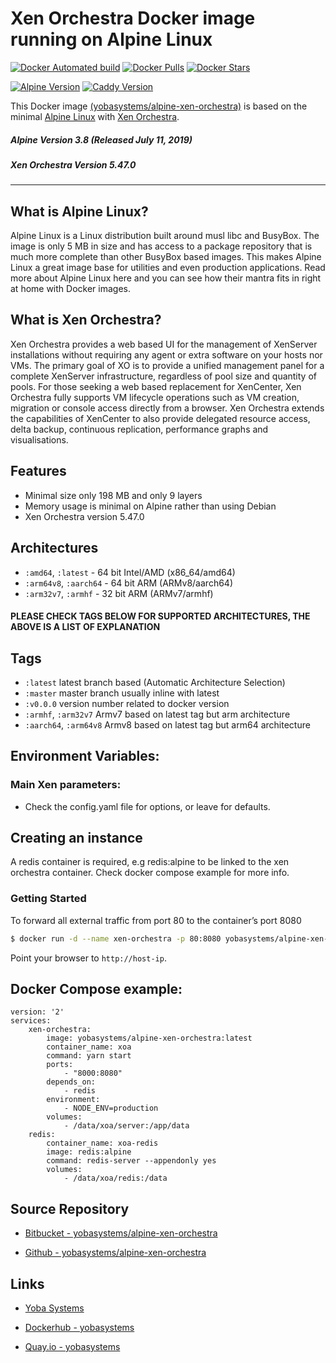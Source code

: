 # Xen Orchestra Docker image running on Alpine Linux

[![Docker Automated build](https://img.shields.io/docker/automated/yobasystems/alpine-caddy.svg?style=for-the-badge&logo=docker)](https://hub.docker.com/r/yobasystems/alpine-caddy/)
[![Docker Pulls](https://img.shields.io/docker/pulls/yobasystems/alpine-caddy.svg?style=for-the-badge&logo=docker)](https://hub.docker.com/r/yobasystems/alpine-caddy/)
[![Docker Stars](https://img.shields.io/docker/stars/yobasystems/alpine-caddy.svg?style=for-the-badge&logo=docker)](https://hub.docker.com/r/yobasystems/alpine-caddy/)

[![Alpine Version](https://img.shields.io/badge/Alpine%20version-v3.8-green.svg?style=for-the-badge)](https://alpinelinux.org/)
[![Caddy Version](https://img.shields.io/badge/XO%20version-v5.47.0-green.svg?style=for-the-badge)](https://xen-orchestra.com/)

This Docker image [(yobasystems/alpine-xen-orchestra)](https://hub.docker.com/r/yobasystems/alpine-xen-orchestra/) is based on the minimal [Alpine Linux](http://alpinelinux.org/) with [Xen Orchestra](https://xen-orchestra.com/).

##### Alpine Version 3.8 (Released July 11, 2019)
##### Xen Orchestra Version 5.47.0

----

## What is Alpine Linux?
Alpine Linux is a Linux distribution built around musl libc and BusyBox. The image is only 5 MB in size and has access to a package repository that is much more complete than other BusyBox based images. This makes Alpine Linux a great image base for utilities and even production applications. Read more about Alpine Linux here and you can see how their mantra fits in right at home with Docker images.

## What is Xen Orchestra?
Xen Orchestra provides a web based UI for the management of XenServer installations without requiring any agent or extra software on your hosts nor VMs. The primary goal of XO is to provide a unified management panel for a complete XenServer infrastructure, regardless of pool size and quantity of pools. For those seeking a web based replacement for XenCenter, Xen Orchestra fully supports VM lifecycle operations such as VM creation, migration or console access directly from a browser. Xen Orchestra extends the capabilities of XenCenter to also provide delegated resource access, delta backup, continuous replication, performance graphs and visualisations.

## Features

* Minimal size only 198 MB and only 9 layers
* Memory usage is minimal on Alpine rather than using Debian
* Xen Orchestra version 5.47.0

## Architectures

* ```:amd64```, ```:latest``` - 64 bit Intel/AMD (x86_64/amd64)
* ```:arm64v8```, ```:aarch64``` - 64 bit ARM (ARMv8/aarch64)
* ```:arm32v7```, ```:armhf``` - 32 bit ARM (ARMv7/armhf)

#### PLEASE CHECK TAGS BELOW FOR SUPPORTED ARCHITECTURES, THE ABOVE IS A LIST OF EXPLANATION

## Tags

* ```:latest``` latest branch based (Automatic Architecture Selection)
* ```:master``` master branch usually inline with latest
* ```:v0.0.0``` version number related to docker version
* ```:armhf```, ```:arm32v7``` Armv7 based on latest tag but arm architecture
* ```:aarch64```, ```:arm64v8``` Armv8 based on latest tag but arm64 architecture

## Environment Variables:

### Main Xen parameters:

* Check the config.yaml file for options, or leave for defaults.

## Creating an instance

A redis container is required, e.g redis:alpine to be linked to the xen orchestra container. Check docker compose example for more info.

### Getting Started

To forward all external traffic from port 80 to the container’s port 8080

```sh
$ docker run -d --name xen-orchestra -p 80:8080 yobasystems/alpine-xen-orchestra yarn start
```

Point your browser to `http://host-ip`.

## Docker Compose example:

```yalm
version: '2'
services:
    xen-orchestra:
        image: yobasystems/alpine-xen-orchestra:latest
        container_name: xoa
        command: yarn start
        ports:
            - "8000:8080"
        depends_on:
            - redis
        environment:
            - NODE_ENV=production
        volumes:
            - /data/xoa/server:/app/data
    redis:
        container_name: xoa-redis
        image: redis:alpine
        command: redis-server --appendonly yes
        volumes:
            - /data/xoa/redis:/data
```

## Source Repository

* [Bitbucket - yobasystems/alpine-xen-orchestra](https://bitbucket.org/yobasystems/alpine-xen-orchestra/)

* [Github - yobasystems/alpine-xen-orchestra](https://github.com/yobasystems/alpine-xen-orchestra)

## Links

* [Yoba Systems](https://www.yobasystems.co.uk/)

* [Dockerhub - yobasystems](https://hub.docker.com/u/yobasystems/)

* [Quay.io - yobasystems](https://quay.io/organization/yobasystems)
